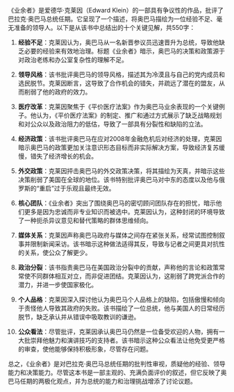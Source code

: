 《业余者》是爱德华·克莱因（Edward Klein）的一部具有争议性的作品，批评了巴拉克·奥巴马总统任期。它呈现了一个描述，将奥巴马描绘为一位经验不足、毫无准备的领导人。以下是从该书中总结出的十个关键见解，共550字：

1. **经验不足**：克莱因认为，奥巴马从一名新晋参议员迅速晋升为总统，导致他缺乏必要的经验来有效地治理。标题《业余者》暗示，奥巴马的决策和政策源于对政治老练和办公室复杂性的理解不足。

2. **领导风格**：该书批评奥巴马的领导风格，描述其为冷漠且与自己的党内成员和选民脱节。克莱因断言，这导致了合作机会的错失，并疏远了潜在的盟友，从而削弱了他的政府的效力。

3. **医疗改革**：克莱因聚焦于《平价医疗法案》作为奥巴马业余表现的一个关键例子。他认为，《平价医疗法案》的制定、推广和通过方式展示了缺乏战略规划和对公众以及政治阻力的低估，导致了一部具有分裂性和缺陷的立法。

4. **经济政策**：该书批评奥巴马在应对2008年金融危机后对经济的处理，克莱因暗示奥巴马的政策更加关注意识形态目标而非实际解决方案，导致经济复苏缓慢，错失了经济增长的机会。

5. **外交政策**：克莱因抨击奥巴马的外交政策决策，将其描绘为天真，并暗示这些决策削弱了美国在全球的地位。该书特别批评奥巴马对中东的态度以及他与俄罗斯的“重启”过于乐观且最终无效。

6. **核心团队**：《业余者》突出了围绕奥巴马的密切顾问团队存在的担忧，暗示他们更多是因为忠诚而非专业知识而被选中。克莱因认为，这种封闭的环境导致了一种扼杀异议意见和替代策略的群体思维倾向。

7. **媒体关系**：克莱因声称奥巴马政府与媒体之间存在紧张关系，经常试图控制叙事并限制新闻采访。该书暗示这种做法适得其反，导致与记者之间更具对抗性的关系，使公众了解更少。

8. **政治分裂**：该书指责奥巴马在美国政治分裂中的贡献，声称他的言论和政策常常使不同群体相互对立，而非促进团结。克莱因认为，这削弱了跨党派合作的潜力，并进一步使国家极化。

9. **个人品格**：克莱因深入探讨他认为奥巴马个人品格上的缺陷，包括傲慢和倾向于责怪他人导致其政府的失败。该书描绘了一位总统，他与美国人的日常经历脱节，缺乏承认并从错误中吸取教训的谦逊。

10. **公众看法**：尽管批评，克莱因承认奥巴马仍然是一位备受欢迎的人物，拥有一大批崇拜他魅力和演讲技巧的支持者。该书暗示这种公众看法让他免受更严格的审查，使他能够保持积极形象，尽管存在问题。

总之，《业余者》是对巴拉克·奥巴马总统任期的批判性审视，质疑他的经验、领导能力和决策能力。尽管这本书是一部主观的、充满负面评价的叙述，但它反映了奥巴马任期的两极化观点，并为总统的能力和治理挑战增添了讨论议题。